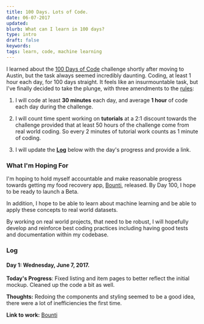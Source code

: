 ```yaml
---
title: 100 Days. Lots of Code.
date: 06-07-2017
updated:
blurb: What can I learn in 100 days?
type: intro
draft: false
keywords:
tags: learn, code, machine learning
---
```


I learned about the [100 Days of Code](http://100daysofcode.com/) challenge shortly after moving to Austin, but the task always seemed incredibly daunting. Coding, at least 1 hour each day, for 100 days straight. It feels like an insurmountable task, but I've finally decided to take the plunge, with three amendments to the [rules](https://github.com/Kallaway/100-days-of-code/blob/master/rules.md):

1. I will code at least __30 minutes__ each day, and average __1 hour__ of code each day during the challenge.

2. I will count time spent working on __tutorials__ at a 2:1 discount towards the challenge provided that at least 50 hours of the challenge come from real world coding. So every 2 minutes of tutorial work counts as 1 minute of coding.

3. I will update the __[Log](#log)__ below with the day's progress and provide a link.

### What I'm Hoping For

I'm hoping to hold myself accountable and make reasonable progress towards getting my food recovery app, [Bounti](), released. By Day 100, I hope to be ready to launch a Beta.

In addition, I hope to be able to learn about machine learning and be able to apply these concepts to real world datasets.

By working on real world projects, that need to be robust, I will hopefully develop and reinforce best coding practices including having good tests and documentation within my codebase.

### Log

#### Day 1: Wednesday, June 7, 2017.

__Today's Progress__: Fixed listing and item pages to better reflect the initial mockup. Cleaned up the code a bit as well.

__Thoughts:__ Redoing the components and styling seemed to be a good idea, there were a lot of inefficiencies the first time.

__Link to work:__ [Bounti](https://github.com/currychern/bounti/commit/9b51968cbb54128dcc747cfc6a3a0d3bb3587ae7)
